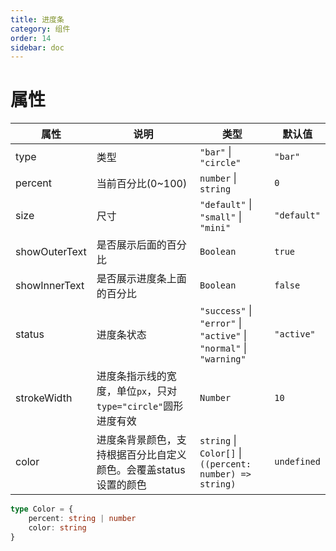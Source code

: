 ```yaml
---
title: 进度条
category: 组件
order: 14 
sidebar: doc
---
```


# 属性

| 属性 | 说明 | 类型 | 默认值 |
| --- | --- | --- | --- |
| type | 类型 |`"bar"` &#124; `"circle"` | `"bar"` |
| percent | 当前百分比(0~100) | `number` &#124; `string` | `0` |
| size | 尺寸 | `"default"` &#124; `"small"` &#124; `"mini"` | `"default"` |
| showOuterText | 是否展示后面的百分比 | `Boolean` | `true` |
| showInnerText | 是否展示进度条上面的百分比 | `Boolean` | `false` |
| status | 进度条状态 | `"success"` &#124; `"error"` &#124; `"active"` &#124; `"normal"` &#124; `"warning"` | `"active"` |
| strokeWidth | 进度条指示线的宽度，单位`px`，只对`type="circle"`圆形进度有效 | `Number` | `10` |
| color | 进度条背景颜色，支持根据百分比自定义颜色。会覆盖status设置的颜色 | `string` &#124; `Color[]` &#124; `((percent: number) => string)` | `undefined`

```ts
type Color = {
    percent: string | number
    color: string
}
```
